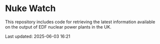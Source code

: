 # Nuke Watch

This repository includes code for retrieving the latest information available on the output of EDF nuclear power plants in the UK.

Last updated: 2025-06-03 16:21